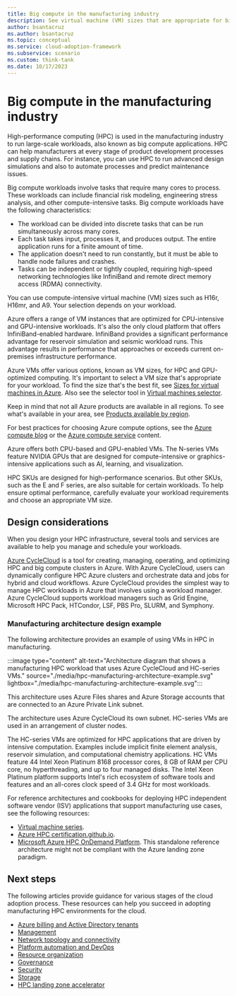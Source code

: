 ```yaml
---
title: Big compute in the manufacturing industry
description: See virtual machine (VM) sizes that are appropriate for big compute workloads in manufacturing, which require a large number of processing cores.
author: bsantacruz
ms.author: bsantacruz
ms.topic: conceptual
ms.service: cloud-adoption-framework
ms.subservice: scenario
ms.custom: think-tank
ms.date: 10/17/2023
---
```


# Big compute in the manufacturing industry

High-performance computing (HPC) is used in the manufacturing industry to run large-scale workloads, also known as big compute applications. HPC can help manufacturers at every stage of product development processes and supply chains. For instance, you can use HPC to run advanced design simulations and also to automate processes and predict maintenance issues.

Big compute workloads involve tasks that require many cores to process. These workloads can include financial risk modeling, engineering stress analysis, and other compute-intensive tasks. Big compute workloads have the following characteristics:

- The workload can be divided into discrete tasks that can be run simultaneously across many cores.
- Each task takes input, processes it, and produces output. The entire application runs for a finite amount of time.
- The application doesn't need to run constantly, but it must be able to handle node failures and crashes.
- Tasks can be independent or tightly coupled, requiring high-speed networking technologies like InfiniBand and remote direct memory access (RDMA) connectivity.

You can use compute-intensive virtual machine (VM) sizes such as H16r, H16mr, and A9. Your selection depends on your workload.

Azure offers a range of VM instances that are optimized for CPU-intensive and GPU-intensive workloads. It's also the only cloud platform that offers InfiniBand-enabled hardware. InfiniBand provides a significant performance advantage for reservoir simulation and seismic workload runs. This advantage results in performance that approaches or exceeds current on-premises infrastructure performance.

Azure VMs offer various options, known as VM sizes, for HPC and GPU-optimized computing. It's important to select a VM size that's appropriate for your workload. To find the size that's the best fit, see [Sizes for virtual machines in Azure](/azure/virtual-machines/sizes). Also see the selector tool in [Virtual machines selector](https://azure.microsoft.com/pricing/vm-selector/).

Keep in mind that not all Azure products are available in all regions. To see what's available in your area, see [Products available by region](https://azure.microsoft.com/explore/global-infrastructure/products-by-region/).

For best practices for choosing Azure compute options, see the [Azure compute blog](https://techcommunity.microsoft.com/t5/azure-compute-blog/bg-p/AzureCompute) or the [Azure compute service](/azure/architecture/guide/technology-choices/compute-decision-tree) content.

Azure offers both CPU-based and GPU-enabled VMs. The N-series VMs feature NVIDIA GPUs that are designed for compute-intensive or graphics-intensive applications such as AI, learning, and visualization.

HPC SKUs are designed for high-performance scenarios. But other SKUs, such as the E and F series, are also suitable for certain workloads. To help ensure optimal performance, carefully evaluate your workload requirements and choose an appropriate VM size.

## Design considerations

When you design your HPC infrastructure, several tools and services are available to help you manage and schedule your workloads.

[Azure CycleCloud](/azure/cyclecloud/) is a tool for creating, managing, operating, and optimizing HPC and big compute clusters in Azure. With Azure CycleCloud, users can dynamically configure HPC Azure clusters and orchestrate data and jobs for hybrid and cloud workflows. Azure CycleCloud provides the simplest way to manage HPC workloads in Azure that involves using a workload manager. Azure CycleCloud supports workload managers such as Grid Engine, Microsoft HPC Pack, HTCondor, LSF, PBS Pro, SLURM, and Symphony.

### Manufacturing architecture design example

The following architecture provides an example of using VMs in HPC in manufacturing.

:::image type="content" alt-text="Architecture diagram that shows a manufacturing HPC workload that uses Azure CycleCloud and HC-series VMs." source="./media/hpc-manufacturing-architecture-example.svg" lightbox="./media/hpc-manufacturing-architecture-example.svg":::

This architecture uses Azure Files shares and Azure Storage accounts that are connected to an Azure Private Link subnet.

The architecture uses Azure CycleCloud its own subnet. HC-series VMs are used in an arrangement of cluster nodes.

The HC-series VMs are optimized for HPC applications that are driven by intensive computation. Examples include implicit finite element analysis, reservoir simulation, and computational chemistry applications. HC VMs feature 44 Intel Xeon Platinum 8168 processor cores, 8 GB of RAM per CPU core, no hyperthreading, and up to four managed disks. The Intel Xeon Platinum platform supports Intel's rich ecosystem of software tools and features and an all-cores clock speed of 3.4 GHz for most workloads.

For reference architectures and cookbooks for deploying HPC independent software vendor (ISV) applications that support manufacturing use cases, see the following resources:

- [Virtual machine series](https://azure.microsoft.com/pricing/details/virtual-machines/series/).
- [Azure HPC certification.github.io](https://azurehpc-certification.github.io/).
- [Microsoft Azure HPC OnDemand Platform](https://techcommunity.microsoft.com/t5/azure-global/azure-hpc-ondemand-platform-cloud-hpc-made-easy/ba-p/2537338). This standalone reference architecture might not be compliant with the Azure landing zone paradigm.

## Next steps

The following articles provide guidance for various stages of the cloud adoption process. These resources can help you succeed in adopting manufacturing HPC environments for the cloud.

- [Azure billing and Active Directory tenants](./azure-billing-active-directory-tenant.md)
- [Management](./management.md)
- [Network topology and connectivity](./network-topology-connectivity.md)
- [Platform automation and DevOps](./platform-automation-devops.md)
- [Resource organization](./resource-organization.md)
- [Governance](./security-governance-compliance.md)
- [Security](./security.md)
- [Storage](./storage.md)
- [HPC landing zone accelerator](../azure-hpc-landing-zone-accelerator.md)
